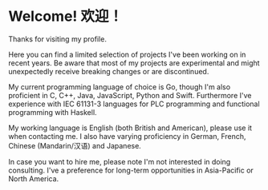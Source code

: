 # Welcome! 欢迎！
Thanks for visiting my profile.

Here you can find a limited selection of projects I've been working on in recent years. Be aware that most of my projects are experimental and might unexpectedly receive breaking changes or are discontinued.

My current programming language of choice is Go, though I'm also proficient in C, C++, Java, JavaScript, Python and Swift. Furthermore I've experience with IEC 61131-3 languages for PLC programming and functional programming with Haskell.

My working language is English (both British and American), please use it when contacting me. I also have varying proficiency in German, French, Chinese (Mandarin/汉语) and Japanese.

In case you want to hire me, please note I'm not interested in doing consulting. I've a preference for long-term opportunities in Asia-Pacific or North America.
